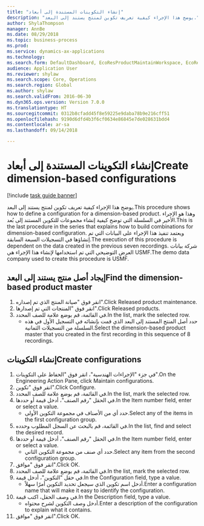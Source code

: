 ```yaml
--- 
title: "إنشاء التكوينات المستندة إلى أبعاد"
description: "يوضح هذا الإجراء كيفية تعريف تكوين لمنتج يستند إلى البعد."
author: ShylaThompson
manager: AnnBe
ms.date: 08/29/2018
ms.topic: business-process
ms.prod: 
ms.service: dynamics-ax-applications
ms.technology: 
ms.search.form: DefaultDashboard, EcoResProductMaintainWorkspace, EcoResProductOpenCasesFormPart, EcoResProductDetailsExtended, EcoResDimensionBasedConfiguration, ConfigChooseFromRoute, ConfigChooseFromGroup, ConfigChoiceApprove
audience: Application User
ms.reviewer: shylaw
ms.search.scope: Core, Operations
ms.search.region: Global
ms.author: shylaw
ms.search.validFrom: 2016-06-30
ms.dyn365.ops.version: Version 7.0.0
ms.translationtype: HT
ms.sourcegitcommit: 0312b8cfadd45f8e59225e9daba78b9e216cff51
ms.openlocfilehash: 9190d6dfd4b3f6cf0634e86845e7de028631bdd4
ms.contentlocale: ar-sa
ms.lasthandoff: 09/14/2018

---
```

# <a name="create-dimension-based-configurations"></a><span data-ttu-id="cd001-103">إنشاء التكوينات المستندة إلى أبعاد</span><span class="sxs-lookup"><span data-stu-id="cd001-103">Create dimension-based configurations</span></span>

[!include [task guide banner](../../includes/task-guide-banner.md)]

<span data-ttu-id="cd001-104">يوضح هذا الإجراء كيفية تعريف تكوين لمنتج يستند إلى البعد.</span><span class="sxs-lookup"><span data-stu-id="cd001-104">This procedure shows how to define a configuration for a dimension-based product.</span></span> <span data-ttu-id="cd001-105">وهذا هو الإجراء الأخير في السلسلة التي توضح كيفية إنشاء مجموعات للتكوين المستند إلى بُعد.</span><span class="sxs-lookup"><span data-stu-id="cd001-105">This is the last procedure in the series that explains how to build combinations for dimension-based configuration.</span></span> <span data-ttu-id="cd001-106">ويعتمد تنفيذ هذا الإجراء على البيانات التي تم إنشاؤها في التسجيلات السبعة السابقة.</span><span class="sxs-lookup"><span data-stu-id="cd001-106">The execution of this procedure is dependent on the data created in the previous seven recordings.</span></span> <span data-ttu-id="cd001-107">شركة بيانات العرض التوضيحي التي تم استخدامها لإنشاء هذا الإجراء هي USMF.</span><span class="sxs-lookup"><span data-stu-id="cd001-107">The demo data company used to create this procedure is USMF.</span></span>


## <a name="find-the-dimension-based-product-master"></a><span data-ttu-id="cd001-108">إيجاد أصل منتج يستند إلى البعد</span><span class="sxs-lookup"><span data-stu-id="cd001-108">Find the dimension-based product master</span></span>
1. <span data-ttu-id="cd001-109">انقر فوق "صيانة المنتج الذي تم إصداره".</span><span class="sxs-lookup"><span data-stu-id="cd001-109">Click Released product maintenance.</span></span>
2. <span data-ttu-id="cd001-110">انقر فوق "المنتجات التي تم إصدارها".</span><span class="sxs-lookup"><span data-stu-id="cd001-110">Click Released products.</span></span>
3. <span data-ttu-id="cd001-111">في القائمة، قم بوضع علامة للصف المحدد.</span><span class="sxs-lookup"><span data-stu-id="cd001-111">In the list, mark the selected row.</span></span>
    * <span data-ttu-id="cd001-112">حدد أصل المنتج المستند إلى البعد الذي قمت بإنشائه في التسجيل الأول في هذه السلسلة من التسجيلات الثمانية.</span><span class="sxs-lookup"><span data-stu-id="cd001-112">Select the dimension-based product master that you created in the first recording in this sequence of 8 recordings.</span></span>  

## <a name="create-configurations"></a><span data-ttu-id="cd001-113">إنشاء التكوينات</span><span class="sxs-lookup"><span data-stu-id="cd001-113">Create configurations</span></span>
1. <span data-ttu-id="cd001-114">في جزء "الإجراءات الهندسية"، انقر فوق "الحفاظ على التكوينات".</span><span class="sxs-lookup"><span data-stu-id="cd001-114">On the Engineering Action Pane, click Maintain configurations.</span></span>
2. <span data-ttu-id="cd001-115">انقر فوق "تكوين".</span><span class="sxs-lookup"><span data-stu-id="cd001-115">Click Configure.</span></span>
3. <span data-ttu-id="cd001-116">في القائمة، قم بوضع علامة للصف المحدد.</span><span class="sxs-lookup"><span data-stu-id="cd001-116">In the list, mark the selected row.</span></span>
4. <span data-ttu-id="cd001-117">في الحقل "رقم الصنف"، أدخل قيمة أو حددها.</span><span class="sxs-lookup"><span data-stu-id="cd001-117">In the Item number field, enter or select a value.</span></span>
    * <span data-ttu-id="cd001-118">حدد أي من الأصناف في مجموعة التكوين الأولى.</span><span class="sxs-lookup"><span data-stu-id="cd001-118">Select any of the items in the first configuration group.</span></span>  
5. <span data-ttu-id="cd001-119">في القائمة، قم بالبحث عن السجل المطلوب وحدده.</span><span class="sxs-lookup"><span data-stu-id="cd001-119">In the list, find and select the desired record.</span></span>
6. <span data-ttu-id="cd001-120">في الحقل "رقم الصنف"، أدخل قيمة أو حددها.</span><span class="sxs-lookup"><span data-stu-id="cd001-120">In the Item number field, enter or select a value.</span></span>
    * <span data-ttu-id="cd001-121">حدد أي صنف من مجموعة التكوين الثاني.</span><span class="sxs-lookup"><span data-stu-id="cd001-121">Select any item from the second configuration group.</span></span>  
7. <span data-ttu-id="cd001-122">انقر فوق "موافق".</span><span class="sxs-lookup"><span data-stu-id="cd001-122">Click OK.</span></span>
8. <span data-ttu-id="cd001-123">في القائمة، قم بوضع علامة للصف المحدد.</span><span class="sxs-lookup"><span data-stu-id="cd001-123">In the list, mark the selected row.</span></span>
9. <span data-ttu-id="cd001-124">في حقل "التكوين"، أدخل قيمة.</span><span class="sxs-lookup"><span data-stu-id="cd001-124">In the Configuration field, type a value.</span></span>
    * <span data-ttu-id="cd001-125">أدخل اسم تكوين الذي سيجعل تحديد التكوين أمرًا سهلاً.</span><span class="sxs-lookup"><span data-stu-id="cd001-125">Enter a configuration name that will make it easy to identify the configuration.</span></span>  
10. <span data-ttu-id="cd001-126">في وصف الحقل، اكتب قيمة.</span><span class="sxs-lookup"><span data-stu-id="cd001-126">In the Description field, type a value.</span></span>
    * <span data-ttu-id="cd001-127">أدخل وصف التكوين لشرح محتواه.</span><span class="sxs-lookup"><span data-stu-id="cd001-127">Enter a description of the configuration to explain what it contains.</span></span>  
11. <span data-ttu-id="cd001-128">انقر فوق "موافق".</span><span class="sxs-lookup"><span data-stu-id="cd001-128">Click OK.</span></span>


